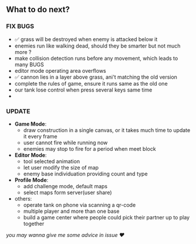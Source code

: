 ## What to do next?

### FIX BUGS
+ :white_check_mark: grass will be destroyed when enemy is attacked below it
+ enemies run like walking dead, should they be smarter but not much more ?
+ make collision detection runs before any movement, which leads to many BUGS
+ editor mode operating area overflows
+ :white_check_mark: cannon lies in a layer above grass, ani't matching the old version
+ complete the rules of game, ensure it runs same as the old one
+ our tank lose control when press several keys same time
+ 

### UPDATE

+ **Game Mode**:
    + draw construction in a single canvas, or it takes much time to update it every frame
    + user cannot fire while running now
    + enemies may stop to fire for a period when meet block
+ **Editor Mode**:
    + tool selected animation
    + let user modify the size of map
    + enemy base individuation providing count and type
+ **Profile Mode**:
    + add challenge mode, default maps
    + select maps form server(user share)
+ others:
    + operate tank on phone via scanning a qr-code
    + multiple player and more than one base
    + build a game center where people could pick their partner up to play together
    
*you may wanna give me some advice in issue :heart:*